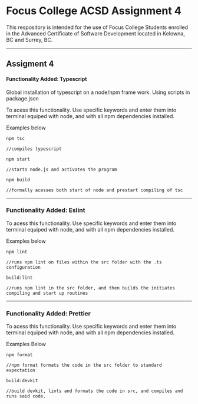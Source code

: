 # Focus College ACSD Assignment 4

This respository is intended for the use of Focus College Students enrolled in the Advanced Certificate of Software Development located in Kelowna, BC and Surrey, BC.

---

## Assigment 4

#### Functionality Added: Typescript

Global installation of typescript on a node/npm frame work. Using scripts in package.json

To acess this functionality. Use specific keywords and enter them into terminal equiped with node, and with all npm dependencies installed.

Examples below

```
npm tsc

//compiles typescript

npm start

//starts node.js and activates the program

npm build

//formally acesses both start of node and prestart compiling of tsc
```

---

### Functionality Added: Eslint

To acess this functionality. Use specific keywords and enter them into terminal equiped with node, and with all npm dependencies installed.

Examples below

```
npm lint

//runs npm lint on files within the src folder with the .ts configuration

build:lint

//runs npm lint in the src folder, and then builds the initiates compiling and start up routines
```
------------
### Functionality Added: Prettier

To acess this functionality. Use specific keywords and enter them into terminal equiped with node, and with all npm dependencies installed.

Examples Below

~~~~~
npm format 

//npm format formats the code in the src folder to standard expectation

build:devkit

//build devkit, lints and formats the code in src, and compiles and runs said code.

~~~~~